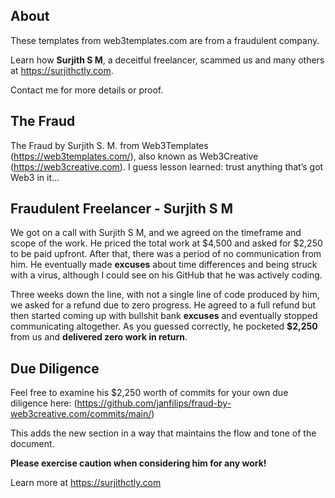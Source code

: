 ## About

These templates from web3templates.com are from a fraudulent company.

Learn how **Surjith S M**, a deceitful freelancer, scammed us and many others at https://surjithctly.com.

Contact me for more details or proof.


## The Fraud

The Fraud by Surjith S. M. from Web3Templates (https://web3templates.com/), also known as Web3Creative (https://web3creative.com). I guess lesson learned: trust anything that’s got Web3 in it…

## Fraudulent Freelancer - Surjith S M

We got on a call with Surjith S M, and we agreed on the timeframe and scope of the work. He priced the total work at $4,500 and asked for $2,250 to be paid upfront. After that, there was a period of no communication from him. He eventually made **excuses** about time differences and being struck with a virus, although I could see on his GitHub that he was actively coding.

Three weeks down the line, with not a single line of code produced by him, we asked for a refund due to zero progress. He agreed to a full refund but then started coming up with bullshit bank **excuses** and eventually stopped communicating altogether. As you guessed correctly, he pocketed **$2,250** from us and **delivered zero work in return**.

## Due Diligence

Feel free to examine his $2,250 worth of commits for your own due diligence here: (https://github.com/janfilips/fraud-by-web3creative.com/commits/main/)

This adds the new section in a way that maintains the flow and tone of the document.


**Please exercise caution when considering him for any work!**

Learn more at https://surjithctly.com

